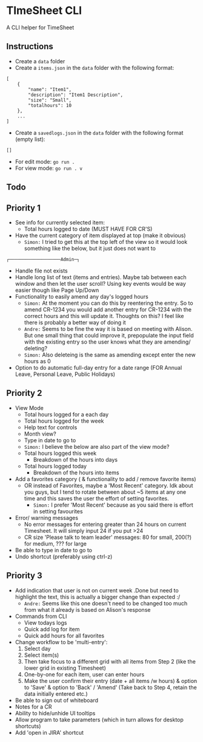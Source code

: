 # TImeSheet CLI
A CLI helper for TimeSheet

## Instructions
- Create a `data` folder
- Create a `items.json` in the `data` folder with the following format:
```
[
    {
        "name": "Item1",
        "description": "Item1 Description",
        "size": "Small",
        "totalhours": 10
    },
    ...
]
```
- Create a `savedlogs.json` in the `data` folder with the following format (empty list):
```
[]
```
- For edit mode: `go run .`
- For view mode: `go run . v`

## Todo
## Priority 1
- See info for currently selected item:
    - Total hours logged to date (MUST HAVE FOR CR'S)
- Have the current category of item displayed at top (make it obvious)
    - `Simon:` I tried to get this at the top left of the view so it would look something like the below, but it just does not want to
```
┌───────────────────Admin─┐
```
- Handle file not exists
- Handle long list of text (items and entries). Maybe tab between each window and then let the user scroll? Using key events would be way easier though like Page Up/Down
- Functionality to easily amend any day's logged hours
    - `Simon:` At the moment you can do this by reentering the entry. So to amend CR-1234 you would add another entry for CR-1234 with the correct hours and this will update it. Thoughts on this? I feel like there is probably a better way of doing it
    - `Andre:` Seems to be fine the way it is based on meeting with Alison. But one small thing that could improve it, prepopulate the input field with the existing entry so the user knows what they are amending/ deleting?
    - `Simon:` Also deleteing is the same as amending except enter the new hours as 0
- Option to do automatic full-day entry for a date range (FOR Annual Leave, Personal Leave, Public Holidays)
## Priority 2
- View Mode
    - Total hours logged for a each day
    - Total hours logged for the week
    - Help text for controls
    - Month view?
    - Type in date to go to
    - `Simon:` I believe the below are also part of the view mode?
    - Total hours logged this week
        - Breakdown of the hours into days 
    - Total hours logged today
        - Breakdown of the hours into items
- Add a favorites category ( & functionality to add / remove favorite items)
    - OR instead of Favorites, maybe a 'Most Recent' category. Idk about you guys, but I tend to rotate between about ~5 items at any one time and this saves the user the effort of setting favorites.
        - `Simon:` I prefer 'Most Recent' because as you said there is effort in setting favourites
- Error/ warning messages
    - No error messages for entering greater than 24 hours on current Timesheet. It will simply input 24 if you put >24 
    - CR size 'Please talk to team leader' messages: 80 for small, 200(?) for medium, ??? for large
- Be able to type in date to go to
- Undo shortcut (preferably using ctrl-z)
## Priority 3
- Add indication that user is not on current week .Done but need to highlight the text, this is actually a bigger change than expected :/
    - `Andre:` Seems like this one doesn't need to be changed too much from what it already is based on Alison's response
- Commands from CLI
    - View todays logs
    - Quick add log for item
    - Quick add hours for all favorites
- Change workflow to be 'multi-entry':
    1. Select day
    2. Select item(s)
    3. Then take focus to a different grid with all items from Step 2 (like the lower grid in existing Timesheet)
    4. One-by-one for each item, user can enter hours
    5. Make the user confirm their entry (date + all items /w hours) & option to 'Save' & option to 'Back' / 'Amend' (Take back to Step 4, retain the data initially entered etc.)
- Be able to sign out of whiteboard
- Notes for a CR
- Ability to hide/unhide UI tooltips
- Allow program to take parameters (which in turn allows for desktop shortcuts)
- Add 'open in JIRA' shortcut
